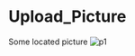 # Upload_Picture
Some located picture
![p1](https://pic.leetcode-cn.com/274795d9bf732b914431e86e0d2a3eeb75d812858011aecf9b32c3ce9a1f7faa-image.png)
